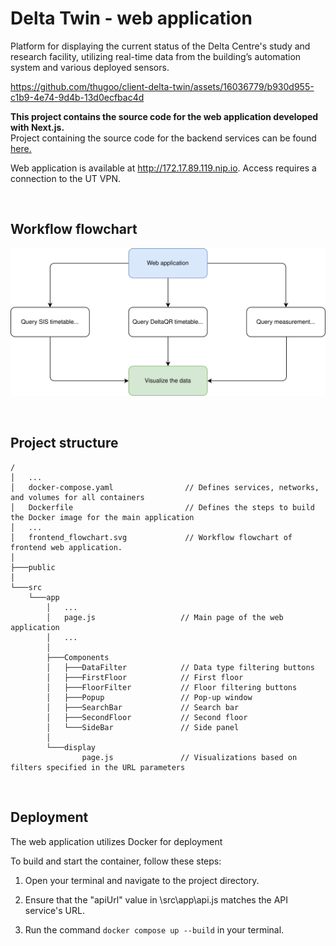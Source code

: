 # Delta Twin - web application

Platform for displaying the current status of the Delta Centre's study and research facility, utilizing real-time data from the building’s automation system and various deployed sensors.

https://github.com/thugoo/client-delta-twin/assets/16036779/b930d955-c1b9-4e74-9d4b-13d0ecfbac4d

**This project contains the source code for the web application developed with Next.js.**  
Project containing the source code for the backend services can be found [here.](https://github.com/thugoo/api-delta-twin)

Web application is available at http://172.17.89.119.nip.io. Access requires a connection to the UT VPN.

<br>

## Workflow flowchart
![Workflow](frontend_flowchart.svg)

<br>

## Project structure
```
/
│   ...
│   docker-compose.yaml                // Defines services, networks, and volumes for all containers
│   Dockerfile                         // Defines the steps to build the Docker image for the main application
│   ...
│   frontend_flowchart.svg             // Workflow flowchart of frontend web application.
│
├───public
│
└───src
    └───app
        │   ...
        │   page.js                   // Main page of the web application
        │   ...
        │
        ├───Components
        │   ├───DataFilter            // Data type filtering buttons
        │   ├───FirstFloor            // First floor
        │   ├───FloorFilter           // Floor filtering buttons
        │   ├───Popup                 // Pop-up window
        │   ├───SearchBar             // Search bar
        │   ├───SecondFloor           // Second floor
        │   └───SideBar               // Side panel
        │
        └───display
                page.js               // Visualizations based on filters specified in the URL parameters
```

<br>

## Deployment

The web application utilizes Docker for deployment

To build and start the container, follow these steps:

1. Open your terminal and navigate to the project directory.  

2. Ensure that the "apiUrl" value in \src\app\api.js matches the API service's URL.  

3. Run the command `docker compose up --build` in your terminal.  


